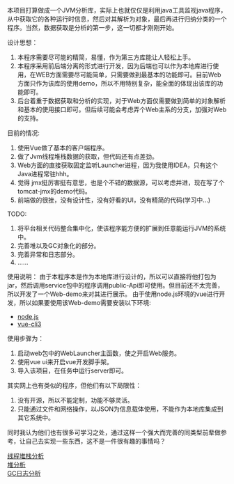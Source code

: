 本项目打算做成一个JVM分析库，实际上也就仅仅是利用java工具监视java程序，从中获取它的各种运行时信息，然后对其解析为对象，最后再进行归纳分类的一个程序。当然，数据获取是分析的第一步，这一切都才刚刚开始。

设计思想：
1. 本程序需要尽可能的精简，易懂，作为第三方库能让人轻松上手。
2. 本程序采用前后端分离的形式进行开发，因为后端也可以作为本地库进行使用，在WEB方面需要尽可能简单，只需要做到最基本的功能即可。目前Web方面只作为该库的使用demo，所以不用特别复杂，能全面的体现出该库的功能即可。
3. 后台着重于数据获取和分析的实现，对于Web方面仅需要做到简单的对象解析和基本的使用接口即可。但后续可能会考虑弄个Web主系的分支，加强对Web的支持。

目前的情况:  
1. 使用Vue做了基本的客户端程序。
2. 做了Jvm线程堆栈数据的获取，但代码还有点差劲。
3. Web方面的直接获取固定监听Launcher进程，因为我使用IDEA，只有这个Java进程常驻hhh。
4. 觉得 jmx挺厉害挺有意思，也是个不错的数据源，可以考虑并进，现在写了个tomcat-jmx的demo代码。
5. 前端做的很挫，没有设计性，没有好看的UI，没有精简的代码(学习中...)

TODO:  
1. 将平台相关代码整合集中化，使该程序能方便的扩展到任意能运行JVM的系统中。
2. 完善堆以及GC对象化的部分。
3. 完善异常和日志部分。  
4. ......

使用说明：
由于本程序本是作为本地库进行设计的，所以可以直接将他打包为jar，然后调用service包中的程序调用public-Api即可使用。但目前还不太完善，所以开发了一个Web-demo来对其进行展示。
由于使用node.js环境的vue进行开发，所以如果要使用该Web-demo需要安装以下环境:
- [node.js](https://nodejs.org/en/)
- [vue-cli3](https://cli.vuejs.org/)

使用步骤为：
1. 启动web包中的WebLauncher主函数，使之开启Web服务。
2. 使用vue ui来开启vue开发脚手架。
3. 导入该项目，在任务中运行server即可。



其实网上也有类似的程序，但他们有以下局限性：
1. 没有开源，所以不能定制，功能不够灵活。
2. 只能通过文件和网络操作，以JSON为信息载体使用，不能作为本地库集成到其它系统中。

同时我认为他们也有很多可学习之处，通过这样一个强大而完善的同类型前辈做参考，让自己去实现一些东西，这不是一件很有趣的事情吗？


[线程堆栈分析](https://www.fastthread.io/index.jsp)  
[堆分析](https://heaphero.io/)  
[GC日志分析](https://gceasy.io/)